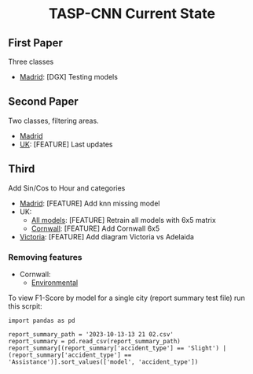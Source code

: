 
<h1 align="center">TASP-CNN Current State</h1>

## First Paper

Three classes

  - [Madrid](https://github.com/luperezsal/TASP-CNN/commit/525a28e028b495d9c0932dd692c88ad806df4de4):  [DGX] Testing models 

## Second Paper
Two classes, filtering areas.
  - [Madrid](#github-readme-profile-category)
  - [UK](https://github.com/luperezsal/TASP-CNN/commit/f8c3ab6a410e80339d937ee4055c36a7a78a3e4f):  [FEATURE] Last updates 

## Third 
Add Sin/Cos to Hour and categories
  - [Madrid](https://github.com/luperezsal/TASP-CNN/commit/a2980a170222f85a5b36334742f536ace4ff59db): [FEATURE] Add knn missing model
  - UK:
    - [All models](https://github.com/luperezsal/TASP-CNN/commit/07d2b0d3f5ffbcbcd6dbae4c76b585de9b16c621): [FEATURE] Retrain all models with 6x5 matrix 
    - [Cornwall](https://github.com/luperezsal/TASP-CNN/commit/848e5e907cfa3f1e5090088acbffbb3ec162a98a): [FEATURE] Add Cornwall 6x5
  - [Victoria](https://github.com/luperezsal/TASP-CNN/commit/2a94da53c18dbe707cd8719c13cc4b9065e2ad23): [FEATURE] Add diagram Victoria vs Adelaida 


### Removing features
  - Cornwall:
    - [Environmental](https://github.com/luperezsal/TASP-CNN/commit/43d81accfe691b92f2db2b18aa70dfb50ba7dc61)


To view F1-Score by model for a single city (report summary test file) run this scrpit:

    import pandas as pd
    
    report_summary_path = '2023-10-13-13 21 02.csv'
    report_summary = pd.read_csv(report_summary_path)
    report_summary[(report_summary['accident_type'] == 'Slight') | (report_summary['accident_type'] == 'Assistance')].sort_values(['model', 'accident_type'])


